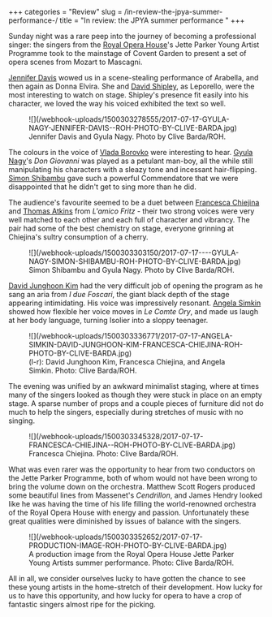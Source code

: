 +++
categories = "Review"
slug = /in-review-the-jpya-summer-performance-/
title = "In review: the JPYA summer performance "
+++

Sunday night was a rare peep into the journey of becoming a professional singer: the singers from the [Royal Opera House](/scene/companies/royal-opera-house/)'s Jette Parker Young Artist Programme took to the mainstage of Covent Garden to present a set of opera scenes from Mozart to Mascagni.

[Jennifer Davis](/spotlight-on-jennifer-davis/) wowed us in a scene-stealing performance of Arabella, and then again as Donna Elvira. She and [David Shipley](/talking-with-singers-david-shipley/), as Leporello, were the most interesting to watch on stage. Shipley's presence fit easily into his character, we loved the way his voiced exhibited the text so well. 

<figure data-type="image">
![](/webhook-uploads/1500303278555/2017-07-17-GYULA-NAGY-JENNIFER-DAVIS--ROH-PHOTO-BY-CLIVE-BARDA.jpg)
<figcaption>Jennifer Davis and Gyula Nagy. Photo by Clive Barda/ROH.</figcaption>
</figure>

The colours in the voice of [Vlada Borovko](/scene/people/vlada-borovko/) were interesting to hear. [Gyula Nagy](/talking-with-singers-gyula-nagy/)'s *Don Giovanni* was played as a petulant man-boy, all the while still manipulating his characters with a sleazy tone and incessant hair-flipping. [Simon Shibambu](/scene/people/simon-shibambu/) gave such a powerful Commendatore that we were disappointed that he didn't get to sing more than he did.

The audience's favourite seemed to be a duet between [Francesca Chiejina](/scene/people/francesca-chiejina/) and [Thomas Atkins](/scene/people/thomas-atkins/) from *L'amico Fritz* - their two strong voices were very well matched to each other and each full of character and vibrancy. The pair had some of the best chemistry on stage, everyone grinning at Chiejina's sultry consumption of a cherry.

<figure data-type="image">
![](/webhook-uploads/1500303303150/2017-07-17----GYULA-NAGY-SIMON-SHIBAMBU-ROH-PHOTO-BY-CLIVE-BARDA.jpg)
<figcaption>Simon Shibambu and Gyula Nagy. Photo by Clive Barda/ROH.</figcaption>
</figure>

[David Junghoon Kim](/scene/people/david-junghook-kim/) had the very difficult job of opening the program as he sang an aria from *I due Foscari*, the giant black depth of the stage appearing intimidating. His voice was impressively resonant. [Angela Simkin](/scene/people/angela-simkin/) showed how flexible her voice moves in *Le Comte Ory*, and made us laugh at her body language, turning Isolier into a sloppy teenager.

<figure data-type="image">
![](/webhook-uploads/1500303336771/2017-07-17-ANGELA-SIMKIN-DAVID-JUNGHOON-KIM-FRANCESCA-CHIEJINA-ROH-PHOTO-BY-CLIVE-BARDA.jpg)
<figcaption>(l-r): David Junghoon Kim, Francesca Chiejina, and Angela Simkin. Photo: Clive Barda/ROH.</figcaption>
</figure>

The evening was unified by an awkward minimalist staging, where at times many of the singers looked as though they were stuck in place on an empty stage. A sparse number of props and a couple pieces of furniture did not do much to help the singers, especially during stretches of music with no singing.

<figure data-type="image">
![](/webhook-uploads/1500303345328/2017-07-17-FRANCESCA-CHIEJINA--ROH-PHOTO-BY-CLIVE-BARDA.jpg)
<figcaption>Francesca Chiejina. Photo: Clive Barda/ROH.</figcaption>
</figure>

What was even rarer was the opportunity to hear from two conductors on the Jette Parker Programme, both of whom would not have been wrong to bring the volume down on the orchestra. Matthew Scott Rogers produced some beautiful lines from Massenet's *Cendrillon*, and James Hendry looked like he was having the time of his life filling the world-renowned orchestra of the Royal Opera House with energy and passion. Unfortunately these great qualities were diminished by issues of balance with the singers.

<figure data-type="image">
![](/webhook-uploads/1500303352652/2017-07-17-PRODUCTION-IMAGE-ROH-PHOTO-BY-CLIVE-BARDA.jpg)
<figcaption>A production image from the Royal Opera House Jette Parker Young Artists summer performance. Photo: Clive Barda/ROH.</figcaption>
</figure>

All in all, we consider ourselves lucky to have gotten the chance to see these young artists in the home-stretch of their development. How lucky for us to have this opportunity, and how lucky for opera to have a crop of fantastic singers almost ripe for the picking.
